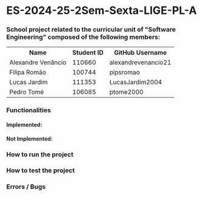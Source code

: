 # ES-2024-25-2Sem-Sexta-LIGE-PL-A

<h3> School project related to the curricular unit of "Software Engineering" composed of the following members: </h3>

<table>
  <tr>
    <th> Name </th>
    <th> Student ID </th>
    <th> GitHub Username </th>
  </tr>
  <tr>
    <td> Alexandre Venâncio </td>
    <td> 110660 </td>
    <td> alexandrevenancio21 </td>
  </tr>
  <tr>
    <td> Filipa Romão </td>
    <td> 100744 </td>
    <td> pipsromao </td>
  </tr>
  <tr>
    <td> Lucas Jardim </td>
    <td> 111353  </td>
    <td> LucasJardim2004 </td>
  </tr>
    <tr>
      <td> Pedro Tomé </td>
        <td> 106085 </td>
        <td> ptome2000 </td>
    </tr>
</table>

<h3> Functionalities </h3>
<h4> Implemented: </h4>

<h4> Not Implemented: </h4>

<h3> How to run the project </h3>

<h3> How to test the project </h3>

<h3> Errors / Bugs </h3>

